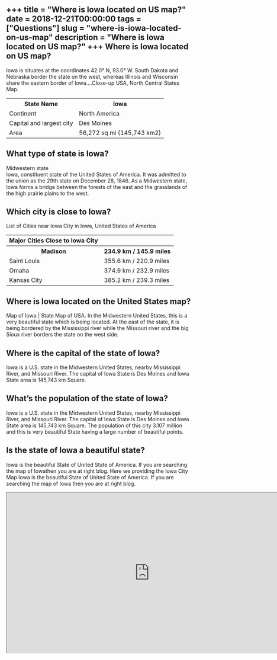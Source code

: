 +++
title = "Where is Iowa located on US map?"
date = 2018-12-21T00:00:00
tags = ["Questions"]
slug = "where-is-iowa-located-on-us-map"
description = "Where is Iowa located on US map?"
+++
Where is Iowa located on US map?
--------------------------------

Iowa is situates at the coordinates 42.0° N, 93.0° W. South Dakota and Nebraska border the state on the west, whereas Illinois and Wisconsin share the eastern border of Iowa….Close-up USA, North Central States Map.

<table><tr><th>State Name</th><th>Iowa</th></tr><tr><td>Continent</td><td>North America</td></tr><tr><td>Capital and largest city</td><td>Des Moines</td></tr><tr><td>Area</td><td>56,272 sq mi (145,743 km2)</td></tr></table>

What type of state is Iowa?
---------------------------

Midwestern state  
Iowa, constituent state of the United States of America. It was admitted to the union as the 29th state on December 28, 1846. As a Midwestern state, Iowa forms a bridge between the forests of the east and the grasslands of the high prairie plains to the west.

Which city is close to Iowa?
----------------------------

List of Cities near Iowa City in Iowa, United States of America

<table><tr><th>Major Cities Close to Iowa City</th></tr><tr><th>Madison</th><th>234.9 km / 145.9 miles</th></tr><tr><td>Saint Louis</td><td>355.6 km / 220.9 miles</td></tr><tr><td>Omaha</td><td>374.9 km / 232.9 miles</td></tr><tr><td>Kansas City</td><td>385.2 km / 239.3 miles</td></tr></table>

Where is Iowa located on the United States map?
-----------------------------------------------

Map of Iowa | State Map of USA. In the Midwestern United States, this is a very beautiful state which is being located. At the east of the state, it is being bordered by the Mississippi river while the Missouri river and the big Sioux river borders the state on the west side.

Where is the capital of the state of Iowa?
------------------------------------------

Iowa is a U.S. state in the Midwestern United States, nearby Mississippi River, and Missouri River. The capital of Iowa State is Des Moines and Iowa State area is 145,743 km Square.

What’s the population of the state of Iowa?
-------------------------------------------

Iowa is a U.S. state in the Midwestern United States, nearby Mississippi River, and Missouri River. The capital of Iowa State is Des Moines and Iowa State area is 145,743 km Square. The population of this city 3.107 million and this is very beautiful State having a large number of beautiful points.

Is the state of Iowa a beautiful state?
---------------------------------------

Iowa is the beautiful State of United State of America. If you are searching the map of Iowathen you are at right blog. Here we providing the Iowa City Map Iowa is the beautiful State of United State of America. If you are searching the map of Iowa then you are at right blog.

<iframe allow="accelerometer; autoplay; clipboard-write; encrypted-media; gyroscope; picture-in-picture" allowfullscreen="" class="__youtube_prefs__  epyt-is-override  no-lazyload" data-no-lazy="1" data-origheight="433" data-origwidth="770" data-skipgform_ajax_framebjll="" height="433" id="_ytid_75940" loading="lazy" src="https://www.youtube.com/embed/Gb3VzEYs6yA?enablejsapi=1&autoplay=0&cc_load_policy=0&cc_lang_pref=&iv_load_policy=1&loop=0&modestbranding=0&rel=1&fs=1&playsinline=0&autohide=2&theme=dark&color=red&controls=1&" title="YouTube player" width="770"></iframe>
